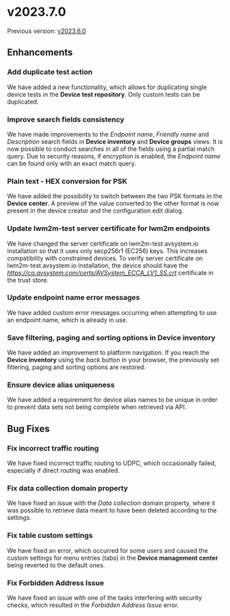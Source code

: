 # v2023.7.0

Previous version: [v2023.6.0](v2023.6.0.md)

## Enhancements

### Add duplicate test action
We have added a new functionality, which allows for duplicating single device tests in the **Device test repository**. Only custom tests can be duplicated.

### Improve search fields consistency
We have made improvements to the *Endpoint name*, *Friendly name* and *Description* search fields in **Device inventory** and **Device groups** views. It is now possible to conduct searches in all of the fields using a partial match query. Due to security reasons, if encryption is enabled, the *Endpoint name* can be found only with an exact match query.

### Plain text - HEX conversion for PSK
We have added the possibility to switch between the two PSK formats in the **Device center**. A preview of the value converted to the other format is now present in the device creator and the configuration edit dialog.

### Update lwm2m-test server certificate for lwm2m endpoints
We have changed the server certificate on lwm2m-test.avsystem.io installation so that it uses only secp256r1 (EC256) keys. This increases compatibility with constrained devices. To verify server certificate on lwm2m-test.avsystem.io installation, the device should have the *https://ca.avsystem.com/certs/AVSystem_ECCA_LV1_SS.crt* certificate in the trust store.

### Update endpoint name error messages
We have added custom error messages occurring when attempting to use an endpoint name, which is already in use.

### Save filtering, paging and sorting options in Device inventory
We have added an improvement to platform navigation. If you reach the **Device inventory** using the *back* button in your browser, the previously set filtering, paging and sorting  options are restored.

### Ensure device alias uniqueness
We have added a requirement for device alias names to be unique in order to prevent data sets not being complete when retrieved via API.

## Bug Fixes

### Fix incorrect traffic routing
We have fixed incorrect traffic routing to UDPC, which occasionally failed, especially if direct routing was enabled.

### Fix data collection domain property
We have fixed an issue with the *Data collection* domain property, where it was possible to retrieve data meant to have been deleted according to the settings.

### Fix table custom settings
We have fixed an error, which occurred for some users and caused the custom settings for menu entries (tabs) in the **Device management center** being reverted to the default ones.

### Fix Forbidden Address Issue
We have fixed an issue with one of the tasks interfering with security checks, which resulted in the *Forbidden Address Issue* error.
